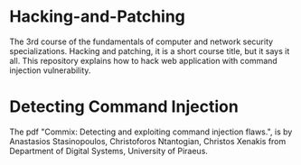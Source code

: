 # Hacking-and-Patching
The 3rd course of the fundamentals of computer and network security specializations. Hacking and patching, it is a short course title, but it says it all. This repository explains how to hack web application with command injection vulnerability.

# Detecting Command Injection
The pdf "Commix: Detecting and exploiting command injection flaws.", is by Anastasios Stasinopoulos, Christoforos Ntantogian, Christos Xenakis from Department of Digital Systems, University of Piraeus.

